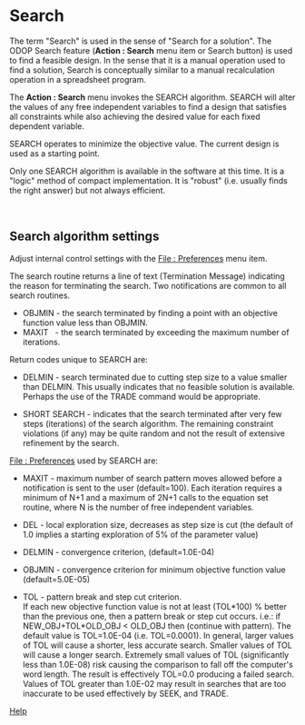 # Search

The term "Search" is used in the sense of "Search for a solution". 
The ODOP Search feature (**Action : Search** menu item or Search button) 
is used to find a feasible design. 
In the sense that it is a manual operation used to find a solution,
Search is conceptually similar to a manual recalculation operation in a spreadsheet program.   

The **Action : Search** menu invokes the SEARCH algorithm.
SEARCH will alter the values of any free independent variables to find a
design that satisfies all constraints while also achieving the desired
value for each fixed dependent variable.

SEARCH operates to minimize the objective value. 
The current design is used as a starting point.

Only one SEARCH algorithm is available in the software at this time.
It is a "logic" method of compact implementation.  It is "robust" 
(i.e. usually finds the right answer) but not always efficient.

&nbsp;

## Search algorithm settings 

Adjust internal control settings with the [File : Preferences](menus.html#FilePreferences) menu item. 

The search routine returns a line of text (Termination Message) 
indicating the reason for terminating the search. 
Two notifications are common to all search routines.

*   OBJMIN - the search terminated by finding a point with an objective 
function value less than OBJMIN.   
*   MAXIT &nbsp; - the search terminated by exceeding the maximum number of 
iterations.

Return codes unique to SEARCH are:

*  DELMIN  - search terminated due to cutting step size to a value 
smaller than DELMIN.  This usually indicates that no 
feasible solution is available. 
Perhaps the use of the TRADE command would be appropriate.

*  SHORT SEARCH - indicates that the search terminated after very few 
steps (iterations) of the search algorithm. 
The remaining constraint violations (if any) may be quite random and not the 
result of extensive refinement by the search.

[File : Preferences](menus.html#FilePreferences) used by SEARCH are:

* MAXIT - maximum number of search pattern moves allowed before a 
notification is sent to the user  (default=100). 
Each iteration requires a minimum of N+1 and a maximum of 2N+1 
calls to the equation set routine, where N is the number of free 
independent variables.

* DEL - local exploration size, decreases as step size is cut 
(the default of 1.0 implies a starting exploration of 5% of the parameter value)

* DELMIN - convergence criterion,   (default=1.0E-04)

* OBJMIN - convergence criterion for minimum objective function value
(default=5.0E-05)

* TOL - pattern break and step cut criterion.   
If each new objective function value is not at least (TOL\*100) % 
better than the previous one, 
then a pattern break or step cut occurs.  i.e.:
if NEW\_OBJ+TOL*OLD\_OBJ < OLD_OBJ then (continue with pattern). 
The default value is TOL=1.0E-04 (i.e. TOL=0.0001). 
In general, larger values of TOL will cause a shorter, less accurate search. 
Smaller values of TOL will cause a longer search. 
Extremely small values of TOL (significantly less than 1.0E-08) 
risk causing the comparison to fall off the computer's word length. 
The result is effectively TOL=0.0 producing a failed search. 
Values of TOL greater than 1.0E-02 may result in searches 
that are too inaccurate to be used effectively by SEEK, and TRADE.   
 
 
 [Help](/docs/Help)